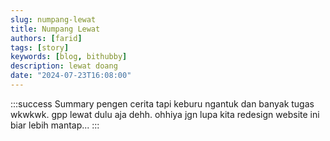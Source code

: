 ```yaml
---
slug: numpang-lewat
title: Numpang Lewat
authors: [farid]
tags: [story]
keywords: [blog, bithubby]
description: lewat doang
date: "2024-07-23T16:08:00"
---
```


:::success Summary
pengen cerita tapi keburu ngantuk dan banyak tugas wkwkwk. gpp lewat dulu aja dehh. ohhiya jgn lupa kita redesign website ini biar lebih mantap...
:::